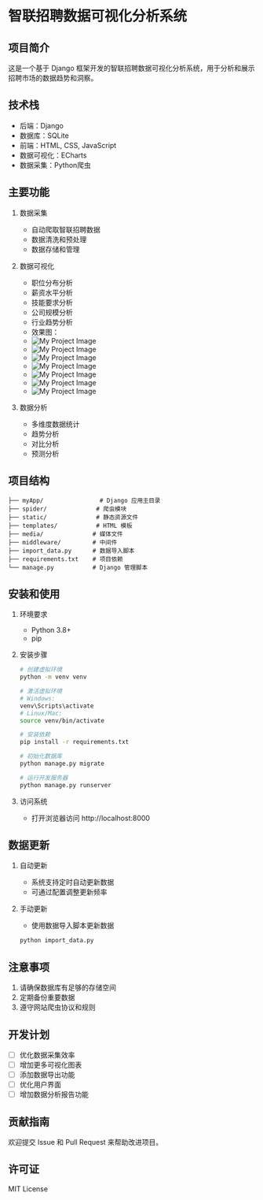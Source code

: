 # 智联招聘数据可视化分析系统

## 项目简介
这是一个基于 Django 框架开发的智联招聘数据可视化分析系统，用于分析和展示招聘市场的数据趋势和洞察。

## 技术栈
- 后端：Django
- 数据库：SQLite
- 前端：HTML, CSS, JavaScript
- 数据可视化：ECharts
- 数据采集：Python爬虫

## 主要功能
1. 数据采集
   - 自动爬取智联招聘数据
   - 数据清洗和预处理
   - 数据存储和管理

2. 数据可视化
   - 职位分布分析
   - 薪资水平分析
   - 技能要求分析
   - 公司规模分析
   - 行业趋势分析
   - 效果图：
   - ![My Project Image](static/image/1.png)
   - ![My Project Image](static/image/2.png)
   - ![My Project Image](static/image/3.png)
   - ![My Project Image](static/image/4.png)
   - ![My Project Image](static/image/5.png)
   - ![My Project Image](static/image/6.png)
   - ![My Project Image](static/image/7.png)
3. 数据分析
   - 多维度数据统计
   - 趋势分析
   - 对比分析
   - 预测分析

## 项目结构
```
├── myApp/                # Django 应用主目录
├── spider/              # 爬虫模块
├── static/              # 静态资源文件
├── templates/           # HTML 模板
├── media/              # 媒体文件
├── middleware/         # 中间件
├── import_data.py      # 数据导入脚本
├── requirements.txt    # 项目依赖
└── manage.py           # Django 管理脚本
```

## 安装和使用
1. 环境要求
   - Python 3.8+
   - pip

2. 安装步骤
   ```bash
   # 创建虚拟环境
   python -m venv venv
   
   # 激活虚拟环境
   # Windows:
   venv\Scripts\activate
   # Linux/Mac:
   source venv/bin/activate
   
   # 安装依赖
   pip install -r requirements.txt
   
   # 初始化数据库
   python manage.py migrate
   
   # 运行开发服务器
   python manage.py runserver
   ```

3. 访问系统
   - 打开浏览器访问 http://localhost:8000

## 数据更新
1. 自动更新
   - 系统支持定时自动更新数据
   - 可通过配置调整更新频率

2. 手动更新
   - 使用数据导入脚本更新数据
   ```bash
   python import_data.py
   ```

## 注意事项
1. 请确保数据库有足够的存储空间
2. 定期备份重要数据
3. 遵守网站爬虫协议和规则

## 开发计划
- [ ] 优化数据采集效率
- [ ] 增加更多可视化图表
- [ ] 添加数据导出功能
- [ ] 优化用户界面
- [ ] 增加数据分析报告功能

## 贡献指南
欢迎提交 Issue 和 Pull Request 来帮助改进项目。

## 许可证
MIT License 
